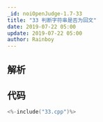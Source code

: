 ```yaml
---
_id: noiOpenJudge-1.7-33
title: "33 判断字符串是否为回文"
date: 2019-07-22 05:00
update: 2019-07-22 05:00
author: Rainboy
---
```


## 解析

## 代码

```c
<%-include("33.cpp")%>
```


